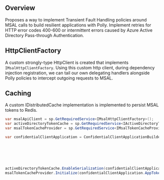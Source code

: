 ## Overview
Proposes a way to implement Transient Fault Handling policies around MSAL calls to build resilient applications with Polly.
Implement retries for HTTP error codes 400-600 or intermittent errors caused by Azure Active Directory Pass-through Authentication.

## HttpClientFactory
A custom strongly-type HttpClient is created that implements `IMsalHttpClientFactory`.
Using this custom http client, during dependency injection registration, we can tail our own delegating handlers alongside Polly policies to intercept outgoing requests to MSAL.

## Caching
A custom IDistributedCache implementation is implemented to persist MSAL tokens to Redis.

```csharp
var msalApiClient = sp.GetRequiredService<IMsalHttpClientFactory>();
var activeDirectoryTokenCache = sp.GetRequiredService<IActiveDirectoryTokenCache>();
var msalTokenCacheProvider = sp.GetRequiredService<IMsalTokenCacheProvider>();

var confidentialClientApplication = ConfidentialClientApplicationBuilder.Create(ClientId)
                                                                        .WithTenantId(TenantId)
                                                                        .WithAuthority(Authority)
                                                                        .WithClientSecret(ClientSecret)
                                                                        .WithHttpClientFactory(msalApiClient)
                                                                        .Build();

activeDirectoryTokenCache.EnableSerialization(confidentialClientApplication.AppTokenCache);
msalTokenCacheProvider.Initialize(confidentialClientApplication.AppTokenCache);
```

